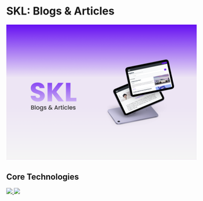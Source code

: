 # SKL: Blogs & Articles
<img src="SKL proj.png">

## Core Technologies
<a href="" > <img src="https://img.shields.io/badge/PHP-777BB4?style=for-the-badge&logo=php&logoColor=white"> </a><a href="" > <img src="https://img.shields.io/badge/BOOTSTRAP-7952B3?style=for-the-badge&logo=bootstrap&logoColor=white"> </a>
